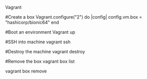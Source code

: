 Vagrant

#Create a box
Vagrant.configure("2") do |config|
  config.vm.box = "hashicorp/bionic64"
end



#Boot an environment
Vagrant up



#SSH into machine
vagrant ssh



#Destroy the machine
vagrant destroy


#Remove the box
vagrant box list

vagrant box remove <box-name>

